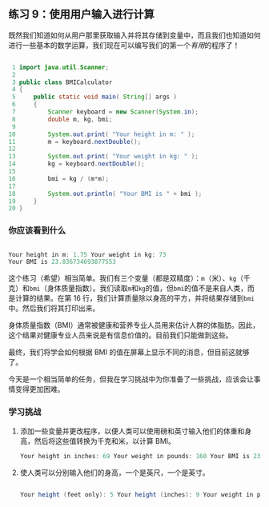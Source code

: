 ## 练习 9：使用用户输入进行计算

既然我们知道如何从用户那里获取输入并将其存储到变量中，而且我们也知道如何进行一些基本的数学运算，我们现在可以编写我们的第一个*有用*的程序了！

```java

 1 import java.util.Scanner;
 2 
 3 public class BMICalculator
 4 {
 5     public static void main( String[] args )
 6     {
 7         Scanner keyboard = new Scanner(System.in);
 8         double m, kg, bmi;
 9 
10         System.out.print( "Your height in m: " );
11         m = keyboard.nextDouble();
12 
13         System.out.print( "Your weight in kg: " );
14         kg = keyboard.nextDouble();
15 
16         bmi = kg / (m*m);
17 
18         System.out.println( "Your BMI is " + bmi );
19     }
20 }
```

### 你应该看到什么

```java

Your height in m: 1.75 Your weight in kg: 73
Your BMI is 23.836734693877553
```

这个练习（希望）相当简单。我们有三个变量（都是双精度）：`m`（米）、`kg`（千克）和`bmi`（身体质量指数）。我们读取`m`和`kg`的值，但`bmi`的值不是来自人类，而是计算的结果。在第 16 行，我们计算质量除以身高的平方，并将结果存储到`bmi`中。然后我们将其打印出来。

身体质量指数（BMI）通常被健康和营养专业人员用来估计人群的体脂肪。因此，这个结果对健康专业人员来说是有信息价值的。目前我们只能做到这些。

最终，我们将学会如何根据 BMI 的值在屏幕上显示不同的消息，但目前这就够了。

今天是一个相当简单的任务，但我在学习挑战中为你准备了一些挑战，应该会让事情变得更加困难。

### 学习挑战

1.  添加一些变量并更改程序，以便人类可以使用磅和英寸输入他们的体重和身高，然后将这些值转换为千克和米，以计算 BMI。

    ```java
    Your height in inches: 69 Your weight in pounds: 160 Your BMI is 23.625289
    ```

1.  使人类可以分别输入他们的身高，一个是英尺，一个是英寸。

    ```java

    Your height (feet only): 5 Your height (inches): 9 Your weight in pounds: 160 Your BMI is 23.625289
    ```

